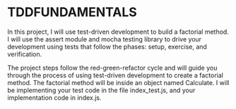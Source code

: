 # TDDFUNDAMENTALS
In this project, I will use test-driven development to build a factorial method. I will use the assert module and mocha testing library to drive your development using tests that follow the phases: setup, exercise, and verification.



The project steps follow the red-green-refactor cycle and will guide you through the process of using test-driven development to create a factorial method. The factorial method will be inside an object named Calculate. I will be implementing your test code in the file index_test.js, and your implementation code in index.js.
